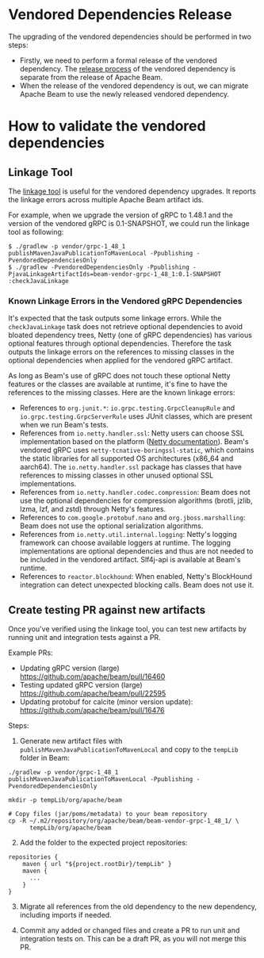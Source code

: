<!--
    Licensed to the Apache Software Foundation (ASF) under one
    or more contributor license agreements.  See the NOTICE file
    distributed with this work for additional information
    regarding copyright ownership.  The ASF licenses this file
    to you under the Apache License, Version 2.0 (the
    "License"); you may not use this file except in compliance
    with the License.  You may obtain a copy of the License at

      http://www.apache.org/licenses/LICENSE-2.0

    Unless required by applicable law or agreed to in writing,
    software distributed under the License is distributed on an
    "AS IS" BASIS, WITHOUT WARRANTIES OR CONDITIONS OF ANY
    KIND, either express or implied.  See the License for the
    specific language governing permissions and limitations
    under the License.
-->

# Vendored Dependencies Release

The upgrading of the vendored dependencies should be performed in two steps:
- Firstly, we need to perform a formal release of the vendored dependency.
  The [release process](http://s.apache.org/beam-release-vendored-artifacts) of the vendored dependency
  is separate from the release of Apache Beam.
- When the release of the vendored dependency is out, we can migrate Apache Beam to use the newly released
  vendored dependency.

# How to validate the vendored dependencies

## Linkage Tool
The [linkage tool](https://lists.apache.org/thread.html/eb5d95b9a33d7e32dc9bcd0f7d48ba8711d42bd7ed03b9cf0f1103f1%40%3Cdev.beam.apache.org%3E)
is useful for the vendored dependency upgrades. It reports the linkage errors across multiple Apache Beam artifact ids.

For example, when we upgrade the version of gRPC to 1.48.1 and the version of the vendored gRPC is 0.1-SNAPSHOT,
we could run the linkage tool as following:

```
$ ./gradlew -p vendor/grpc-1_48_1 publishMavenJavaPublicationToMavenLocal -Ppublishing -PvendoredDependenciesOnly
$ ./gradlew -PvendoredDependenciesOnly -Ppublishing -PjavaLinkageArtifactIds=beam-vendor-grpc-1_48_1:0.1-SNAPSHOT :checkJavaLinkage
```

### Known Linkage Errors in the Vendored gRPC Dependencies

It's expected that the task outputs some linkage errors.
While the `checkJavaLinkage` task does not retrieve optional dependencies to avoid bloated
dependency trees, Netty (one of gRPC dependencies) has various optional features through optional
dependencies.
Therefore the task outputs the linkage errors on the references to missing classes in the optional
dependencies when applied for the vendored gRPC artifact.

As long as Beam's use of gRPC does not touch these optional Netty features or the classes are
available at runtime, it's fine to have the
references to the missing classes. Here are the known linkage errors:

- References to `org.junit.*`: `io.grpc.testing.GrpcCleanupRule` and `io.grpc.testing.GrpcServerRule`
  uses JUnit classes, which are present when we run Beam's tests.
- References from `io.netty.handler.ssl`: Netty users can choose SSL implementation based
  on the platform ([Netty documentation](https://netty.io/wiki/forked-tomcat-native.html#wiki-h2-4)).
  Beam's vendored gRPC uses `netty-tcnative-boringssl-static`, which contains the static libraries
  for all supported OS architectures (x86_64 and aarch64).
  The `io.netty.handler.ssl` package has classes that have references to missing classes in other
  unused optional SSL implementations.
- References from `io.netty.handler.codec.compression`: Beam does not use the optional dependencies
  for compression algorithms (brotli, jzlib, lzma, lzf, and zstd) through Netty's features.
- References to `com.google.protobuf.nano` and `org.jboss.marshalling`: Beam does not use the
  optional serialization algorithms.
- References from `io.netty.util.internal.logging`: Netty's logging framework can choose available
  loggers at runtime. The logging implementations are optional dependencies and thus are not needed
  to be included in the vendored artifact. Slf4j-api is available at Beam's runtime.
- References to `reactor.blockhound`: When enabled, Netty's BlockHound integration can detect
  unexpected blocking calls. Beam does not use it.

## Create testing PR against new artifacts

Once you've verified using the linkage tool, you can test new artifacts by running unit and integration tests against a PR.

Example PRs:
- Updating gRPC version (large) https://github.com/apache/beam/pull/16460
- Testing updated gRPC version (large) https://github.com/apache/beam/pull/22595
- Updating protobuf for calcite (minor version update): https://github.com/apache/beam/pull/16476

Steps:

1. Generate new artifact files with `publishMavenJavaPublicationToMavenLocal` and
   copy to the `tempLib` folder in Beam:

```
./gradlew -p vendor/grpc-1_48_1 publishMavenJavaPublicationToMavenLocal -Ppublishing -PvendoredDependenciesOnly

mkdir -p tempLib/org/apache/beam

# Copy files (jar/poms/metadata) to your beam repository
cp -R ~/.m2/repository/org/apache/beam/beam-vendor-grpc-1_48_1/ \
      tempLib/org/apache/beam
```

2. Add the folder to the expected project repositories:

```
repositories {
    maven { url "${project.rootDir}/tempLib" }
    maven {
      ...
    }
}
```

3. Migrate all references from the old dependency to the new dependency, including imports if needed.

4. Commit any added or changed files and create a PR to run unit and integration tests on. This can be a draft PR, as you will not merge this PR.
